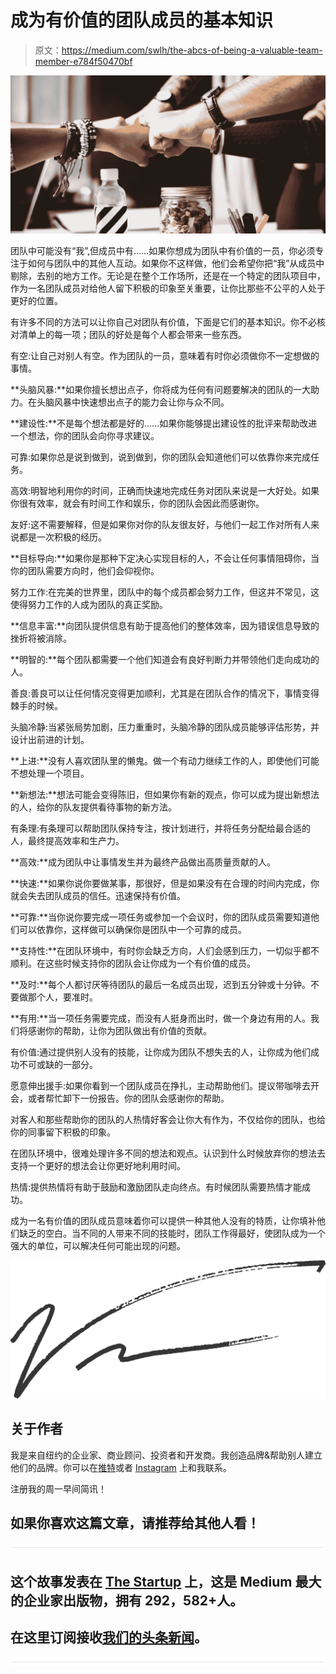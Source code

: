 # 成为有价值的团队成员的基本知识

> 原文：<https://medium.com/swlh/the-abcs-of-being-a-valuable-team-member-e784f50470bf>

![](img/4d7a96800d4c6d172ccfebee488a22c9.png)

团队中可能没有“我”,但成员中有……如果你想成为团队中有价值的一员，你必须专注于如何与团队中的其他人互动。如果你不这样做，他们会希望你把“我”从成员中剔除，去别的地方工作。无论是在整个工作场所，还是在一个特定的团队项目中，作为一名团队成员对给他人留下积极的印象至关重要，让你比那些不公平的人处于更好的位置。

有许多不同的方法可以让你自己对团队有价值，下面是它们的基本知识。你不必核对清单上的每一项；团队的好处是每个人都会带来一些东西。

有空:让自己对别人有空。作为团队的一员，意味着有时你必须做你不一定想做的事情。

**头脑风暴:**如果你擅长想出点子，你将成为任何有问题要解决的团队的一大助力。在头脑风暴中快速想出点子的能力会让你与众不同。

**建设性:**不是每个想法都是好的……如果你能够提出建设性的批评来帮助改进一个想法，你的团队会向你寻求建议。

可靠:如果你总是说到做到，说到做到，你的团队会知道他们可以依靠你来完成任务。

高效:明智地利用你的时间，正确而快速地完成任务对团队来说是一大好处。如果你很有效率，就会有时间工作和娱乐，你的团队会因此而感谢你。

友好:这不需要解释，但是如果你对你的队友很友好，与他们一起工作对所有人来说都是一次积极的经历。

**目标导向:**如果你是那种下定决心实现目标的人，不会让任何事情阻碍你，当你的团队需要方向时，他们会仰视你。

努力工作:在完美的世界里，团队中的每个成员都会努力工作，但这并不常见，这使得努力工作的人成为团队的真正奖励。

**信息丰富:**向团队提供信息有助于提高他们的整体效率，因为错误信息导致的挫折将被消除。

**明智的:**每个团队都需要一个他们知道会有良好判断力并带领他们走向成功的人。

善良:善良可以让任何情况变得更加顺利，尤其是在团队合作的情况下，事情变得棘手的时候。

头脑冷静:当紧张局势加剧，压力重重时，头脑冷静的团队成员能够评估形势，并设计出前进的计划。

**上进:**没有人喜欢团队里的懒鬼。做一个有动力继续工作的人，即使他们可能不想处理一个项目。

**新想法:**想法可能会变得陈旧，但如果你有新的观点，你可以成为提出新想法的人，给你的队友提供看待事物的新方法。

有条理:有条理可以帮助团队保持专注，按计划进行，并将任务分配给最合适的人，最终提高效率和生产力。

**高效:**成为团队中让事情发生并为最终产品做出高质量贡献的人。

**快速:**如果你说你要做某事，那很好，但是如果没有在合理的时间内完成，你就会失去团队成员的信任。迅速保持有价值。

**可靠:**当你说你要完成一项任务或参加一个会议时，你的团队成员需要知道他们可以依靠你，这样做可以确保你是团队中一个可靠的成员。

**支持性:**在团队环境中，有时你会缺乏方向，人们会感到压力，一切似乎都不顺利。在这些时候支持你的团队会让你成为一个有价值的成员。

**及时:**每个人都讨厌等待团队的最后一名成员出现，迟到五分钟或十分钟。不要做那个人，要准时。

**有用:**当一项任务需要完成，而没有人挺身而出时，做一个身边有用的人。我们将感谢你的帮助，让你为团队做出有价值的贡献。

有价值:通过提供别人没有的技能，让你成为团队不想失去的人，让你成为他们成功不可或缺的一部分。

愿意伸出援手:如果你看到一个团队成员在挣扎，主动帮助他们。提议带咖啡去开会，或者帮忙卸下一份报告。你的团队会感谢你的帮助。

对客人和那些帮助你的团队的人热情好客会让你大有作为，不仅给你的团队，也给你的同事留下积极的印象。

在团队环境中，很难处理许多不同的想法和观点。认识到什么时候放弃你的想法去支持一个更好的想法会让你更好地利用时间。

热情:提供热情将有助于鼓励和激励团队走向终点。有时候团队需要热情才能成功。

成为一名有价值的团队成员意味着你可以提供一种其他人没有的特质，让你填补他们缺乏的空白。当不同的人带来不同的技能时，团队工作得最好，使团队成为一个强大的单位，可以解决任何可能出现的问题。

![](img/385caab865cb5b0f5a9baf8cea00782e.png)

## 关于作者

我是来自纽约的企业家、商业顾问、投资者和开发商。我创造品牌&帮助别人建立他们的品牌。你可以在[推特](http://twitter.com/vinnygaliano)或者 [Instagram](http://instagram.com/vinnygaliano) 上和我联系。

注册我的周一早间简讯！

## 如果你喜欢这篇文章，请推荐给其他人看！

![](img/731acf26f5d44fdc58d99a6388fe935d.png)

## 这个故事发表在 [The Startup](https://medium.com/swlh) 上，这是 Medium 最大的企业家出版物，拥有 292，582+人。

## 在这里订阅接收[我们的头条新闻](http://growthsupply.com/the-startup-newsletter/)。

![](img/731acf26f5d44fdc58d99a6388fe935d.png)